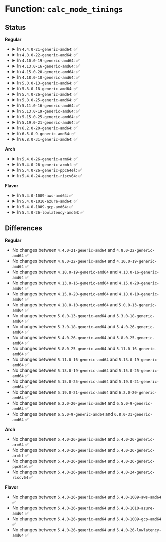 # Function: <code>calc_mode_timings</code>

## Status
<b>Regular</b>
<ul>
<li>
<details>
<summary>In <code>4.4.0-21-generic-amd64</code>: ✅</summary>

```c
void calc_mode_timings(int xres, int yres, int refresh, struct fb_videomode * mode)
```

```json
{
  "name": "calc_mode_timings",
  "collision_type": "Unique Static",
  "inline_type": "No",
  "funcs": [
    {
      "addr": 18446744071583495712,
      "name": "calc_mode_timings",
      "external": false,
      "loc": "drivers/video/fbdev/core/fbmon.c:381",
      "file": "drivers/video/fbdev/core/fbmon.c",
      "inline": "seen, unknown",
      "caller_inline": [],
      "caller_func": [
        "drivers/video/fbdev/core/fbmon.c:get_std_timing",
        "drivers/video/fbdev/core/fbmon.c:fb_create_modedb",
        "drivers/video/fbdev/core/fbmon.c:fb_create_modedb",
        "drivers/video/fbdev/core/fbmon.c:fb_create_modedb",
        "drivers/video/fbdev/core/fbmon.c:fb_create_modedb"
      ]
    }
  ],
  "symbols": [
    {
      "addr": 18446744071583495712,
      "name": "calc_mode_timings",
      "section": ".text",
      "bind": "STB_LOCAL",
      "size": 193
    }
  ]
}
```
</details>
</li>
<li>
<details>
<summary>In <code>4.8.0-22-generic-amd64</code>: ✅</summary>

```c
void calc_mode_timings(int xres, int yres, int refresh, struct fb_videomode * mode)
```

```json
{
  "name": "calc_mode_timings",
  "collision_type": "Unique Static",
  "inline_type": "No",
  "funcs": [
    {
      "addr": 18446744071583816080,
      "name": "calc_mode_timings",
      "external": false,
      "loc": "drivers/video/fbdev/core/fbmon.c:381",
      "file": "drivers/video/fbdev/core/fbmon.c",
      "inline": "seen, unknown",
      "caller_inline": [],
      "caller_func": [
        "drivers/video/fbdev/core/fbmon.c:fb_create_modedb",
        "drivers/video/fbdev/core/fbmon.c:fb_create_modedb",
        "drivers/video/fbdev/core/fbmon.c:fb_create_modedb",
        "drivers/video/fbdev/core/fbmon.c:fb_create_modedb",
        "drivers/video/fbdev/core/fbmon.c:get_std_timing"
      ]
    }
  ],
  "symbols": [
    {
      "addr": 18446744071583816080,
      "name": "calc_mode_timings",
      "section": ".text",
      "bind": "STB_LOCAL",
      "size": 193
    }
  ]
}
```
</details>
</li>
<li>
<details>
<summary>In <code>4.10.0-19-generic-amd64</code>: ✅</summary>

```c
void calc_mode_timings(int xres, int yres, int refresh, struct fb_videomode * mode)
```

```json
{
  "name": "calc_mode_timings",
  "collision_type": "Unique Static",
  "inline_type": "No",
  "funcs": [
    {
      "addr": 18446744071583955344,
      "name": "calc_mode_timings",
      "external": false,
      "loc": "drivers/video/fbdev/core/fbmon.c:381",
      "file": "drivers/video/fbdev/core/fbmon.c",
      "inline": "seen, unknown",
      "caller_inline": [],
      "caller_func": [
        "drivers/video/fbdev/core/fbmon.c:fb_create_modedb",
        "drivers/video/fbdev/core/fbmon.c:fb_create_modedb",
        "drivers/video/fbdev/core/fbmon.c:fb_create_modedb",
        "drivers/video/fbdev/core/fbmon.c:fb_create_modedb",
        "drivers/video/fbdev/core/fbmon.c:get_std_timing"
      ]
    }
  ],
  "symbols": [
    {
      "addr": 18446744071583955344,
      "name": "calc_mode_timings",
      "section": ".text",
      "bind": "STB_LOCAL",
      "size": 193
    }
  ]
}
```
</details>
</li>
<li>
<details>
<summary>In <code>4.13.0-16-generic-amd64</code>: ✅</summary>

```c
void calc_mode_timings(int xres, int yres, int refresh, struct fb_videomode * mode)
```

```json
{
  "name": "calc_mode_timings",
  "collision_type": "Unique Static",
  "inline_type": "No",
  "funcs": [
    {
      "addr": 18446744071584003648,
      "name": "calc_mode_timings",
      "external": false,
      "loc": "drivers/video/fbdev/core/fbmon.c:381",
      "file": "drivers/video/fbdev/core/fbmon.c",
      "inline": "seen, unknown",
      "caller_inline": [],
      "caller_func": [
        "drivers/video/fbdev/core/fbmon.c:fb_create_modedb",
        "drivers/video/fbdev/core/fbmon.c:fb_create_modedb",
        "drivers/video/fbdev/core/fbmon.c:fb_create_modedb",
        "drivers/video/fbdev/core/fbmon.c:fb_create_modedb",
        "drivers/video/fbdev/core/fbmon.c:get_std_timing"
      ]
    }
  ],
  "symbols": [
    {
      "addr": 18446744071584003648,
      "name": "calc_mode_timings",
      "section": ".text",
      "bind": "STB_LOCAL",
      "size": 184
    }
  ]
}
```
</details>
</li>
<li>
<details>
<summary>In <code>4.15.0-20-generic-amd64</code>: ✅</summary>

```c
void calc_mode_timings(int xres, int yres, int refresh, struct fb_videomode * mode)
```

```json
{
  "name": "calc_mode_timings",
  "collision_type": "Unique Static",
  "inline_type": "No",
  "funcs": [
    {
      "addr": 18446744071584219584,
      "name": "calc_mode_timings",
      "external": false,
      "loc": "drivers/video/fbdev/core/fbmon.c:381",
      "file": "drivers/video/fbdev/core/fbmon.c",
      "inline": "seen, unknown",
      "caller_inline": [],
      "caller_func": [
        "drivers/video/fbdev/core/fbmon.c:fb_create_modedb",
        "drivers/video/fbdev/core/fbmon.c:fb_create_modedb",
        "drivers/video/fbdev/core/fbmon.c:fb_create_modedb",
        "drivers/video/fbdev/core/fbmon.c:fb_create_modedb",
        "drivers/video/fbdev/core/fbmon.c:get_std_timing"
      ]
    }
  ],
  "symbols": [
    {
      "addr": 18446744071584219584,
      "name": "calc_mode_timings",
      "section": ".text",
      "bind": "STB_LOCAL",
      "size": 184
    }
  ]
}
```
</details>
</li>
<li>
<details>
<summary>In <code>4.18.0-10-generic-amd64</code>: ✅</summary>

```c
void calc_mode_timings(int xres, int yres, int refresh, struct fb_videomode * mode)
```

```json
{
  "name": "calc_mode_timings",
  "collision_type": "Unique Static",
  "inline_type": "No",
  "funcs": [
    {
      "addr": 18446744071584439904,
      "name": "calc_mode_timings",
      "external": false,
      "loc": "drivers/video/fbdev/core/fbmon.c:381",
      "file": "drivers/video/fbdev/core/fbmon.c",
      "inline": "seen, unknown",
      "caller_inline": [],
      "caller_func": [
        "drivers/video/fbdev/core/fbmon.c:fb_create_modedb",
        "drivers/video/fbdev/core/fbmon.c:fb_create_modedb",
        "drivers/video/fbdev/core/fbmon.c:fb_create_modedb",
        "drivers/video/fbdev/core/fbmon.c:fb_create_modedb",
        "drivers/video/fbdev/core/fbmon.c:get_std_timing"
      ]
    }
  ],
  "symbols": [
    {
      "addr": 18446744071584439904,
      "name": "calc_mode_timings",
      "section": ".text",
      "bind": "STB_LOCAL",
      "size": 163
    }
  ]
}
```
</details>
</li>
<li>
<details>
<summary>In <code>5.0.0-13-generic-amd64</code>: ✅</summary>

```c
void calc_mode_timings(int xres, int yres, int refresh, struct fb_videomode * mode)
```

```json
{
  "name": "calc_mode_timings",
  "collision_type": "Unique Static",
  "inline_type": "No",
  "funcs": [
    {
      "addr": 18446744071584534752,
      "name": "calc_mode_timings",
      "external": false,
      "loc": "drivers/video/fbdev/core/fbmon.c:381",
      "file": "drivers/video/fbdev/core/fbmon.c",
      "inline": "seen, unknown",
      "caller_inline": [],
      "caller_func": [
        "drivers/video/fbdev/core/fbmon.c:fb_create_modedb",
        "drivers/video/fbdev/core/fbmon.c:fb_create_modedb",
        "drivers/video/fbdev/core/fbmon.c:fb_create_modedb",
        "drivers/video/fbdev/core/fbmon.c:fb_create_modedb",
        "drivers/video/fbdev/core/fbmon.c:get_std_timing"
      ]
    }
  ],
  "symbols": [
    {
      "addr": 18446744071584534752,
      "name": "calc_mode_timings",
      "section": ".text",
      "bind": "STB_LOCAL",
      "size": 163
    }
  ]
}
```
</details>
</li>
<li>
<details>
<summary>In <code>5.3.0-18-generic-amd64</code>: ✅</summary>

```c
void calc_mode_timings(int xres, int yres, int refresh, struct fb_videomode * mode)
```

```json
{
  "name": "calc_mode_timings",
  "collision_type": "Unique Static",
  "inline_type": "No",
  "funcs": [
    {
      "addr": 18446744071584732704,
      "name": "calc_mode_timings",
      "external": false,
      "loc": "drivers/video/fbdev/core/fbmon.c:381",
      "file": "drivers/video/fbdev/core/fbmon.c",
      "inline": "seen, unknown",
      "caller_inline": [],
      "caller_func": [
        "drivers/video/fbdev/core/fbmon.c:get_std_timing",
        "drivers/video/fbdev/core/fbmon.c:get_est_timing",
        "drivers/video/fbdev/core/fbmon.c:get_est_timing",
        "drivers/video/fbdev/core/fbmon.c:get_est_timing",
        "drivers/video/fbdev/core/fbmon.c:get_est_timing"
      ]
    }
  ],
  "symbols": [
    {
      "addr": 18446744071584732704,
      "name": "calc_mode_timings",
      "section": ".text",
      "bind": "STB_LOCAL",
      "size": 158
    }
  ]
}
```
</details>
</li>
<li>
<details>
<summary>In <code>5.4.0-26-generic-amd64</code>: ✅</summary>

```c
void calc_mode_timings(int xres, int yres, int refresh, struct fb_videomode * mode)
```

```json
{
  "name": "calc_mode_timings",
  "collision_type": "Unique Static",
  "inline_type": "No",
  "funcs": [
    {
      "addr": 18446744071584868288,
      "name": "calc_mode_timings",
      "external": false,
      "loc": "drivers/video/fbdev/core/fbmon.c:381",
      "file": "drivers/video/fbdev/core/fbmon.c",
      "inline": "seen, unknown",
      "caller_inline": [],
      "caller_func": [
        "drivers/video/fbdev/core/fbmon.c:get_std_timing",
        "drivers/video/fbdev/core/fbmon.c:get_est_timing",
        "drivers/video/fbdev/core/fbmon.c:get_est_timing",
        "drivers/video/fbdev/core/fbmon.c:get_est_timing",
        "drivers/video/fbdev/core/fbmon.c:get_est_timing"
      ]
    }
  ],
  "symbols": [
    {
      "addr": 18446744071584868288,
      "name": "calc_mode_timings",
      "section": ".text",
      "bind": "STB_LOCAL",
      "size": 158
    }
  ]
}
```
</details>
</li>
<li>
<details>
<summary>In <code>5.8.0-25-generic-amd64</code>: ✅</summary>

```c
void calc_mode_timings(int xres, int yres, int refresh, struct fb_videomode * mode)
```

```json
{
  "name": "calc_mode_timings",
  "collision_type": "Unique Static",
  "inline_type": "No",
  "funcs": [
    {
      "addr": 18446744071585565728,
      "name": "calc_mode_timings",
      "external": false,
      "loc": "drivers/video/fbdev/core/fbmon.c:381",
      "file": "drivers/video/fbdev/core/fbmon.c",
      "inline": "seen, unknown",
      "caller_inline": [],
      "caller_func": [
        "drivers/video/fbdev/core/fbmon.c:get_std_timing",
        "drivers/video/fbdev/core/fbmon.c:get_est_timing",
        "drivers/video/fbdev/core/fbmon.c:get_est_timing",
        "drivers/video/fbdev/core/fbmon.c:get_est_timing",
        "drivers/video/fbdev/core/fbmon.c:get_est_timing"
      ]
    }
  ],
  "symbols": [
    {
      "addr": 18446744071585565728,
      "name": "calc_mode_timings",
      "section": ".text",
      "bind": "STB_LOCAL",
      "size": 158
    }
  ]
}
```
</details>
</li>
<li>
<details>
<summary>In <code>5.11.0-16-generic-amd64</code>: ✅</summary>

```c
void calc_mode_timings(int xres, int yres, int refresh, struct fb_videomode * mode)
```

```json
{
  "name": "calc_mode_timings",
  "collision_type": "Unique Static",
  "inline_type": "No",
  "funcs": [
    {
      "addr": 18446744071585699472,
      "name": "calc_mode_timings",
      "external": false,
      "loc": "drivers/video/fbdev/core/fbmon.c:381",
      "file": "drivers/video/fbdev/core/fbmon.c",
      "inline": "seen, unknown",
      "caller_inline": [],
      "caller_func": [
        "drivers/video/fbdev/core/fbmon.c:get_std_timing",
        "drivers/video/fbdev/core/fbmon.c:get_est_timing",
        "drivers/video/fbdev/core/fbmon.c:get_est_timing",
        "drivers/video/fbdev/core/fbmon.c:get_est_timing",
        "drivers/video/fbdev/core/fbmon.c:get_est_timing"
      ]
    }
  ],
  "symbols": [
    {
      "addr": 18446744071585699472,
      "name": "calc_mode_timings",
      "section": ".text",
      "bind": "STB_LOCAL",
      "size": 158
    }
  ]
}
```
</details>
</li>
<li>
<details>
<summary>In <code>5.13.0-19-generic-amd64</code>: ✅</summary>

```c
void calc_mode_timings(int xres, int yres, int refresh, struct fb_videomode * mode)
```

```json
{
  "name": "calc_mode_timings",
  "collision_type": "Unique Static",
  "inline_type": "No",
  "funcs": [
    {
      "addr": 18446744071585579712,
      "name": "calc_mode_timings",
      "external": false,
      "loc": "drivers/video/fbdev/core/fbmon.c:381",
      "file": "drivers/video/fbdev/core/fbmon.c",
      "inline": "seen, unknown",
      "caller_inline": [],
      "caller_func": [
        "drivers/video/fbdev/core/fbmon.c:get_std_timing",
        "drivers/video/fbdev/core/fbmon.c:get_est_timing",
        "drivers/video/fbdev/core/fbmon.c:get_est_timing",
        "drivers/video/fbdev/core/fbmon.c:get_est_timing",
        "drivers/video/fbdev/core/fbmon.c:get_est_timing"
      ]
    }
  ],
  "symbols": [
    {
      "addr": 18446744071585579712,
      "name": "calc_mode_timings",
      "section": ".text",
      "bind": "STB_LOCAL",
      "size": 158
    }
  ]
}
```
</details>
</li>
<li>
<details>
<summary>In <code>5.15.0-25-generic-amd64</code>: ✅</summary>

```c
void calc_mode_timings(int xres, int yres, int refresh, struct fb_videomode * mode)
```

```json
{
  "name": "calc_mode_timings",
  "collision_type": "Unique Static",
  "inline_type": "No",
  "funcs": [
    {
      "addr": 18446744071586053712,
      "name": "calc_mode_timings",
      "external": false,
      "loc": "drivers/video/fbdev/core/fbmon.c:381",
      "file": "drivers/video/fbdev/core/fbmon.c",
      "inline": "seen, unknown",
      "caller_inline": [],
      "caller_func": [
        "drivers/video/fbdev/core/fbmon.c:get_std_timing",
        "drivers/video/fbdev/core/fbmon.c:get_est_timing",
        "drivers/video/fbdev/core/fbmon.c:get_est_timing",
        "drivers/video/fbdev/core/fbmon.c:get_est_timing",
        "drivers/video/fbdev/core/fbmon.c:get_est_timing"
      ]
    }
  ],
  "symbols": [
    {
      "addr": 18446744071586053712,
      "name": "calc_mode_timings",
      "section": ".text",
      "bind": "STB_LOCAL",
      "size": 158
    }
  ]
}
```
</details>
</li>
<li>
<details>
<summary>In <code>5.19.0-21-generic-amd64</code>: ✅</summary>

```c
void calc_mode_timings(int xres, int yres, int refresh, struct fb_videomode * mode)
```

```json
{
  "name": "calc_mode_timings",
  "collision_type": "Unique Static",
  "inline_type": "No",
  "funcs": [
    {
      "addr": 18446744071587274688,
      "name": "calc_mode_timings",
      "external": false,
      "loc": "drivers/video/fbdev/core/fbmon.c:381",
      "file": "drivers/video/fbdev/core/fbmon.c",
      "inline": "seen, unknown",
      "caller_inline": [],
      "caller_func": [
        "drivers/video/fbdev/core/fbmon.c:get_std_timing",
        "drivers/video/fbdev/core/fbmon.c:get_est_timing",
        "drivers/video/fbdev/core/fbmon.c:get_est_timing",
        "drivers/video/fbdev/core/fbmon.c:get_est_timing",
        "drivers/video/fbdev/core/fbmon.c:get_est_timing"
      ]
    }
  ],
  "symbols": [
    {
      "addr": 18446744071587274688,
      "name": "calc_mode_timings",
      "section": ".text",
      "bind": "STB_LOCAL",
      "size": 169
    }
  ]
}
```
</details>
</li>
<li>
<details>
<summary>In <code>6.2.0-20-generic-amd64</code>: ✅</summary>

```c
void calc_mode_timings(int xres, int yres, int refresh, struct fb_videomode * mode)
```

```json
{
  "name": "calc_mode_timings",
  "collision_type": "Unique Static",
  "inline_type": "No",
  "funcs": [
    {
      "addr": 18446744071588513424,
      "name": "calc_mode_timings",
      "external": false,
      "loc": "drivers/video/fbdev/core/fbmon.c:381",
      "file": "drivers/video/fbdev/core/fbmon.c",
      "inline": "seen, unknown",
      "caller_inline": [],
      "caller_func": [
        "drivers/video/fbdev/core/fbmon.c:get_std_timing",
        "drivers/video/fbdev/core/fbmon.c:get_est_timing",
        "drivers/video/fbdev/core/fbmon.c:get_est_timing",
        "drivers/video/fbdev/core/fbmon.c:get_est_timing",
        "drivers/video/fbdev/core/fbmon.c:get_est_timing"
      ]
    }
  ],
  "symbols": [
    {
      "addr": 18446744071588513424,
      "name": "calc_mode_timings",
      "section": ".text",
      "bind": "STB_LOCAL",
      "size": 169
    }
  ]
}
```
</details>
</li>
<li>
<details>
<summary>In <code>6.5.0-9-generic-amd64</code>: ✅</summary>

```c
void calc_mode_timings(int xres, int yres, int refresh, struct fb_videomode * mode)
```

```json
{
  "name": "calc_mode_timings",
  "collision_type": "Unique Static",
  "inline_type": "No",
  "funcs": [
    {
      "addr": 18446744071588791968,
      "name": "calc_mode_timings",
      "external": false,
      "loc": "drivers/video/fbdev/core/fbmon.c:381",
      "file": "drivers/video/fbdev/core/fbmon.c",
      "inline": "seen, unknown",
      "caller_inline": [],
      "caller_func": [
        "drivers/video/fbdev/core/fbmon.c:get_std_timing",
        "drivers/video/fbdev/core/fbmon.c:get_est_timing",
        "drivers/video/fbdev/core/fbmon.c:get_est_timing",
        "drivers/video/fbdev/core/fbmon.c:get_est_timing",
        "drivers/video/fbdev/core/fbmon.c:get_est_timing"
      ]
    }
  ],
  "symbols": [
    {
      "addr": 18446744071588791968,
      "name": "calc_mode_timings",
      "section": ".text",
      "bind": "STB_LOCAL",
      "size": 169
    }
  ]
}
```
</details>
</li>
<li>
<details>
<summary>In <code>6.8.0-31-generic-amd64</code>: ✅</summary>

```c
void calc_mode_timings(int xres, int yres, int refresh, struct fb_videomode * mode)
```

```json
{
  "name": "calc_mode_timings",
  "collision_type": "Unique Static",
  "inline_type": "No",
  "funcs": [
    {
      "addr": 18446744071589101472,
      "name": "calc_mode_timings",
      "external": false,
      "loc": "drivers/video/fbdev/core/fbmon.c:381",
      "file": "drivers/video/fbdev/core/fbmon.c",
      "inline": "seen, unknown",
      "caller_inline": [],
      "caller_func": [
        "drivers/video/fbdev/core/fbmon.c:get_std_timing",
        "drivers/video/fbdev/core/fbmon.c:get_est_timing",
        "drivers/video/fbdev/core/fbmon.c:get_est_timing",
        "drivers/video/fbdev/core/fbmon.c:get_est_timing",
        "drivers/video/fbdev/core/fbmon.c:get_est_timing"
      ]
    }
  ],
  "symbols": [
    {
      "addr": 18446744071589101472,
      "name": "calc_mode_timings",
      "section": ".text",
      "bind": "STB_LOCAL",
      "size": 216
    }
  ]
}
```
</details>
</li>
</ul>
<b>Arch</b>
<ul>
<li>
<details>
<summary>In <code>5.4.0-26-generic-arm64</code>: ✅</summary>

```c
void calc_mode_timings(int xres, int yres, int refresh, struct fb_videomode * mode)
```

```json
{
  "name": "calc_mode_timings",
  "collision_type": "Unique Static",
  "inline_type": "No",
  "funcs": [
    {
      "addr": 18446603336497263152,
      "name": "calc_mode_timings",
      "external": false,
      "loc": "drivers/video/fbdev/core/fbmon.c:381",
      "file": "drivers/video/fbdev/core/fbmon.c",
      "inline": "seen, unknown",
      "caller_inline": [],
      "caller_func": [
        "drivers/video/fbdev/core/fbmon.c:get_std_timing",
        "drivers/video/fbdev/core/fbmon.c:get_est_timing",
        "drivers/video/fbdev/core/fbmon.c:get_est_timing",
        "drivers/video/fbdev/core/fbmon.c:get_est_timing",
        "drivers/video/fbdev/core/fbmon.c:get_est_timing"
      ]
    }
  ],
  "symbols": [
    {
      "addr": 18446603336497263152,
      "name": "calc_mode_timings",
      "section": ".text",
      "bind": "STB_LOCAL",
      "size": 152
    }
  ]
}
```
</details>
</li>
<li>
<details>
<summary>In <code>5.4.0-26-generic-armhf</code>: ✅</summary>

```c
void calc_mode_timings(int xres, int yres, int refresh, struct fb_videomode * mode)
```

```json
{
  "name": "calc_mode_timings",
  "collision_type": "Unique Static",
  "inline_type": "No",
  "funcs": [
    {
      "addr": 3230440824,
      "name": "calc_mode_timings",
      "external": false,
      "loc": "drivers/video/fbdev/core/fbmon.c:381",
      "file": "drivers/video/fbdev/core/fbmon.c",
      "inline": "seen, unknown",
      "caller_inline": [],
      "caller_func": [
        "drivers/video/fbdev/core/fbmon.c:get_std_timing",
        "drivers/video/fbdev/core/fbmon.c:get_est_timing",
        "drivers/video/fbdev/core/fbmon.c:get_est_timing",
        "drivers/video/fbdev/core/fbmon.c:get_est_timing",
        "drivers/video/fbdev/core/fbmon.c:get_est_timing"
      ]
    }
  ],
  "symbols": [
    {
      "addr": 3230440824,
      "name": "calc_mode_timings",
      "section": ".text",
      "bind": "STB_LOCAL",
      "size": 188
    }
  ]
}
```
</details>
</li>
<li>
<details>
<summary>In <code>5.4.0-26-generic-ppc64el</code>: ✅</summary>

```c
void calc_mode_timings(int xres, int yres, int refresh, struct fb_videomode * mode)
```

```json
{
  "name": "calc_mode_timings",
  "collision_type": "Unique Static",
  "inline_type": "No",
  "funcs": [
    {
      "addr": 13835058055291241360,
      "name": "calc_mode_timings",
      "external": false,
      "loc": "drivers/video/fbdev/core/fbmon.c:381",
      "file": "drivers/video/fbdev/core/fbmon.c",
      "inline": "seen, unknown",
      "caller_inline": [],
      "caller_func": [
        "drivers/video/fbdev/core/fbmon.c:get_std_timing",
        "drivers/video/fbdev/core/fbmon.c:get_est_timing",
        "drivers/video/fbdev/core/fbmon.c:get_est_timing",
        "drivers/video/fbdev/core/fbmon.c:get_est_timing",
        "drivers/video/fbdev/core/fbmon.c:get_est_timing"
      ]
    }
  ],
  "symbols": [
    {
      "addr": 13835058055291241360,
      "name": "calc_mode_timings",
      "section": ".text",
      "bind": "STB_LOCAL",
      "size": 240
    }
  ]
}
```
</details>
</li>
<li>
<details>
<summary>In <code>5.4.0-24-generic-riscv64</code>: ✅</summary>

```c
void calc_mode_timings(int xres, int yres, int refresh, struct fb_videomode * mode)
```

```json
{
  "name": "calc_mode_timings",
  "collision_type": "Unique Static",
  "inline_type": "No",
  "funcs": [
    {
      "addr": 18446743936275798568,
      "name": "calc_mode_timings",
      "external": false,
      "loc": "drivers/video/fbdev/core/fbmon.c:381",
      "file": "drivers/video/fbdev/core/fbmon.c",
      "inline": "seen, unknown",
      "caller_inline": [],
      "caller_func": [
        "drivers/video/fbdev/core/fbmon.c:get_std_timing",
        "drivers/video/fbdev/core/fbmon.c:get_est_timing",
        "drivers/video/fbdev/core/fbmon.c:get_est_timing",
        "drivers/video/fbdev/core/fbmon.c:get_est_timing",
        "drivers/video/fbdev/core/fbmon.c:get_est_timing"
      ]
    }
  ],
  "symbols": [
    {
      "addr": 18446743936275798568,
      "name": "calc_mode_timings",
      "section": ".text",
      "bind": "STB_LOCAL",
      "size": 166
    }
  ]
}
```
</details>
</li>
</ul>
<b>Flavor</b>
<ul>
<li>
<details>
<summary>In <code>5.4.0-1009-aws-amd64</code>: ✅</summary>

```c
void calc_mode_timings(int xres, int yres, int refresh, struct fb_videomode * mode)
```

```json
{
  "name": "calc_mode_timings",
  "collision_type": "Unique Static",
  "inline_type": "No",
  "funcs": [
    {
      "addr": 18446744071584819472,
      "name": "calc_mode_timings",
      "external": false,
      "loc": "drivers/video/fbdev/core/fbmon.c:381",
      "file": "drivers/video/fbdev/core/fbmon.c",
      "inline": "seen, unknown",
      "caller_inline": [],
      "caller_func": [
        "drivers/video/fbdev/core/fbmon.c:get_std_timing",
        "drivers/video/fbdev/core/fbmon.c:get_est_timing",
        "drivers/video/fbdev/core/fbmon.c:get_est_timing",
        "drivers/video/fbdev/core/fbmon.c:get_est_timing",
        "drivers/video/fbdev/core/fbmon.c:get_est_timing"
      ]
    }
  ],
  "symbols": [
    {
      "addr": 18446744071584819472,
      "name": "calc_mode_timings",
      "section": ".text",
      "bind": "STB_LOCAL",
      "size": 158
    }
  ]
}
```
</details>
</li>
<li>
<details>
<summary>In <code>5.4.0-1010-azure-amd64</code>: ✅</summary>

```c
void calc_mode_timings(int xres, int yres, int refresh, struct fb_videomode * mode)
```

```json
{
  "name": "calc_mode_timings",
  "collision_type": "Unique Static",
  "inline_type": "No",
  "funcs": [
    {
      "addr": 18446744071584750000,
      "name": "calc_mode_timings",
      "external": false,
      "loc": "drivers/video/fbdev/core/fbmon.c:381",
      "file": "drivers/video/fbdev/core/fbmon.c",
      "inline": "seen, unknown",
      "caller_inline": [],
      "caller_func": [
        "drivers/video/fbdev/core/fbmon.c:get_std_timing",
        "drivers/video/fbdev/core/fbmon.c:get_est_timing",
        "drivers/video/fbdev/core/fbmon.c:get_est_timing",
        "drivers/video/fbdev/core/fbmon.c:get_est_timing",
        "drivers/video/fbdev/core/fbmon.c:get_est_timing"
      ]
    }
  ],
  "symbols": [
    {
      "addr": 18446744071584750000,
      "name": "calc_mode_timings",
      "section": ".text",
      "bind": "STB_LOCAL",
      "size": 158
    }
  ]
}
```
</details>
</li>
<li>
<details>
<summary>In <code>5.4.0-1009-gcp-amd64</code>: ✅</summary>

```c
void calc_mode_timings(int xres, int yres, int refresh, struct fb_videomode * mode)
```

```json
{
  "name": "calc_mode_timings",
  "collision_type": "Unique Static",
  "inline_type": "No",
  "funcs": [
    {
      "addr": 18446744071584820896,
      "name": "calc_mode_timings",
      "external": false,
      "loc": "drivers/video/fbdev/core/fbmon.c:381",
      "file": "drivers/video/fbdev/core/fbmon.c",
      "inline": "seen, unknown",
      "caller_inline": [],
      "caller_func": [
        "drivers/video/fbdev/core/fbmon.c:get_std_timing",
        "drivers/video/fbdev/core/fbmon.c:get_est_timing",
        "drivers/video/fbdev/core/fbmon.c:get_est_timing",
        "drivers/video/fbdev/core/fbmon.c:get_est_timing",
        "drivers/video/fbdev/core/fbmon.c:get_est_timing"
      ]
    }
  ],
  "symbols": [
    {
      "addr": 18446744071584820896,
      "name": "calc_mode_timings",
      "section": ".text",
      "bind": "STB_LOCAL",
      "size": 158
    }
  ]
}
```
</details>
</li>
<li>
<details>
<summary>In <code>5.4.0-26-lowlatency-amd64</code>: ✅</summary>

```c
void calc_mode_timings(int xres, int yres, int refresh, struct fb_videomode * mode)
```

```json
{
  "name": "calc_mode_timings",
  "collision_type": "Unique Static",
  "inline_type": "No",
  "funcs": [
    {
      "addr": 18446744071584925968,
      "name": "calc_mode_timings",
      "external": false,
      "loc": "drivers/video/fbdev/core/fbmon.c:381",
      "file": "drivers/video/fbdev/core/fbmon.c",
      "inline": "seen, unknown",
      "caller_inline": [],
      "caller_func": [
        "drivers/video/fbdev/core/fbmon.c:get_std_timing",
        "drivers/video/fbdev/core/fbmon.c:get_est_timing",
        "drivers/video/fbdev/core/fbmon.c:get_est_timing",
        "drivers/video/fbdev/core/fbmon.c:get_est_timing",
        "drivers/video/fbdev/core/fbmon.c:get_est_timing"
      ]
    }
  ],
  "symbols": [
    {
      "addr": 18446744071584925968,
      "name": "calc_mode_timings",
      "section": ".text",
      "bind": "STB_LOCAL",
      "size": 158
    }
  ]
}
```
</details>
</li>
</ul>

## Differences
<b>Regular</b>
<ul>
<li>
No changes between <code>4.4.0-21-generic-amd64</code> and <code>4.8.0-22-generic-amd64</code> ✅
</li>
<li>
No changes between <code>4.8.0-22-generic-amd64</code> and <code>4.10.0-19-generic-amd64</code> ✅
</li>
<li>
No changes between <code>4.10.0-19-generic-amd64</code> and <code>4.13.0-16-generic-amd64</code> ✅
</li>
<li>
No changes between <code>4.13.0-16-generic-amd64</code> and <code>4.15.0-20-generic-amd64</code> ✅
</li>
<li>
No changes between <code>4.15.0-20-generic-amd64</code> and <code>4.18.0-10-generic-amd64</code> ✅
</li>
<li>
No changes between <code>4.18.0-10-generic-amd64</code> and <code>5.0.0-13-generic-amd64</code> ✅
</li>
<li>
No changes between <code>5.0.0-13-generic-amd64</code> and <code>5.3.0-18-generic-amd64</code> ✅
</li>
<li>
No changes between <code>5.3.0-18-generic-amd64</code> and <code>5.4.0-26-generic-amd64</code> ✅
</li>
<li>
No changes between <code>5.4.0-26-generic-amd64</code> and <code>5.8.0-25-generic-amd64</code> ✅
</li>
<li>
No changes between <code>5.8.0-25-generic-amd64</code> and <code>5.11.0-16-generic-amd64</code> ✅
</li>
<li>
No changes between <code>5.11.0-16-generic-amd64</code> and <code>5.13.0-19-generic-amd64</code> ✅
</li>
<li>
No changes between <code>5.13.0-19-generic-amd64</code> and <code>5.15.0-25-generic-amd64</code> ✅
</li>
<li>
No changes between <code>5.15.0-25-generic-amd64</code> and <code>5.19.0-21-generic-amd64</code> ✅
</li>
<li>
No changes between <code>5.19.0-21-generic-amd64</code> and <code>6.2.0-20-generic-amd64</code> ✅
</li>
<li>
No changes between <code>6.2.0-20-generic-amd64</code> and <code>6.5.0-9-generic-amd64</code> ✅
</li>
<li>
No changes between <code>6.5.0-9-generic-amd64</code> and <code>6.8.0-31-generic-amd64</code> ✅
</li>
</ul>
<b>Arch</b>
<ul>
<li>
No changes between <code>5.4.0-26-generic-amd64</code> and <code>5.4.0-26-generic-arm64</code> ✅
</li>
<li>
No changes between <code>5.4.0-26-generic-amd64</code> and <code>5.4.0-26-generic-armhf</code> ✅
</li>
<li>
No changes between <code>5.4.0-26-generic-amd64</code> and <code>5.4.0-26-generic-ppc64el</code> ✅
</li>
<li>
No changes between <code>5.4.0-26-generic-amd64</code> and <code>5.4.0-24-generic-riscv64</code> ✅
</li>
</ul>
<b>Flavor</b>
<ul>
<li>
No changes between <code>5.4.0-26-generic-amd64</code> and <code>5.4.0-1009-aws-amd64</code> ✅
</li>
<li>
No changes between <code>5.4.0-26-generic-amd64</code> and <code>5.4.0-1010-azure-amd64</code> ✅
</li>
<li>
No changes between <code>5.4.0-26-generic-amd64</code> and <code>5.4.0-1009-gcp-amd64</code> ✅
</li>
<li>
No changes between <code>5.4.0-26-generic-amd64</code> and <code>5.4.0-26-lowlatency-amd64</code> ✅
</li>
</ul>

